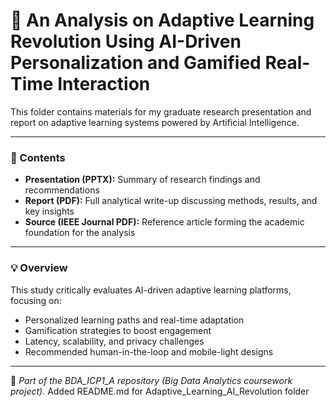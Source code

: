 # 🧠 An Analysis on Adaptive Learning Revolution Using AI-Driven Personalization and Gamified Real-Time Interaction

This folder contains materials for my graduate research presentation and report on adaptive learning systems powered by Artificial Intelligence.

---

### 📁 Contents
- **Presentation (PPTX):** Summary of research findings and recommendations  
- **Report (PDF):** Full analytical write-up discussing methods, results, and key insights  
- **Source (IEEE Journal PDF):** Reference article forming the academic foundation for the analysis

---

### 💡 Overview
This study critically evaluates AI-driven adaptive learning platforms, focusing on:
- Personalized learning paths and real-time adaptation  
- Gamification strategies to boost engagement  
- Latency, scalability, and privacy challenges  
- Recommended human-in-the-loop and mobile-light designs  

---

📍 *Part of the BDA_ICP1_A repository (Big Data Analytics coursework project).*
Added README.md for Adaptive_Learning_AI_Revolution folder
